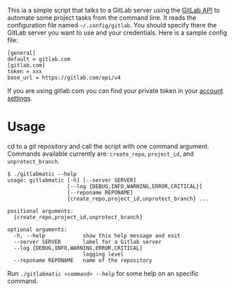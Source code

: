 
This ia a simple script that talks to a GitLab server using the
[GitLab API](http://doc.gitlab.com/ce/api/) to automate some project tasks from
the command line. It reads the configuration file named `~/.config/gitlab`. You
should specify there the GitLab server you want to use and your credentials.
Here is a sample config file:

```
[general]
default = gitlab.com
[gitlab.com]
token = xxx
base_url = https://gitlab.com/api/v4
```

If you are using gitlab.com you can find your private token in your
[account settings](https://gitlab.com/profile/account).

# Usage

cd to a git repository and call the script with one command argument. Commands
available currently are: `create_repo`, `project_id`, and `unprotect_branch`.

```
$ ./gitlabmatic --help
usage: gitlabmatic [-h] [--server SERVER]
                   [--log {DEBUG,INFO,WARNING,ERROR,CRITICAL}]
                   [--reponame REPONAME]
                   {create_repo,project_id,unprotect_branch} ...

positional arguments:
  {create_repo,project_id,unprotect_branch}

optional arguments:
  -h, --help            show this help message and exit
  --server SERVER       label for a Gitlab server
  --log {DEBUG,INFO,WARNING,ERROR,CRITICAL}
                        logging level
  --reponame REPONAME   name of the repository
```

Run `./gitlabmatic <command> --help` for some help on an specific command.

